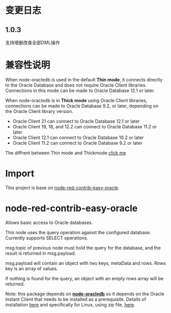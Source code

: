 # 变更日志

## 1.0.3

支持增删改查全部DML操作

# 兼容性说明

When node-oracledb is used in the default **Thin mode**, it connects directly to the Oracle Database and does not require Oracle Client libraries. Connections in this mode can be made to Oracle Database 12.1 or later.

When node-oracledb is in **Thick mode** using Oracle Client libraries, connections can be made to Oracle Database 9.2, or later, depending on the Oracle Client library version.

* Oracle Client 21 can connect to Oracle Database 12.1 or later
* Oracle Client 19, 18, and 12.2 can connect to Oracle Database 11.2 or later
* Oracle Client 12.1 can connect to Oracle Database 10.2 or later
* Oracle Client 11.2 can connect to Oracle Database 9.2 or later

The diffrent between Thin mode and Thickmode [click me](https://node-oracledb.readthedocs.io/en/latest/user_guide/appendix_a.html#featuresummary)

# Import

This project is base on [node-red-contrib-easy-oracle](https://github.com/harp-code/node-red-contrib-easy-oracle).

# node-red-contrib-easy-oracle
Allows basic access to Oracle databases.

This node uses the query operation against the configured database. Currently supports SELECT operations.

msg.topic of previous node must hold the query for the database, and the result is returned in msg.payload.

msg.payload will contain an object with two keys, metaData and rows. Rows key is an array of values.

If nothing is found for the query, an object with an empty rows array will be returned.

Note: this package depends on [**node-oracledb**](https://oracle.github.io/node-oracledb) so it depends on the Oracle Instant Client that needs to be installed as a prerequisite.
Details of installation [here](https://oracle.github.io/node-oracledb/INSTALL.html) and specifically for Linux, using zip file, [here](https://oracle.github.io/node-oracledb/INSTALL.html#instzip).
